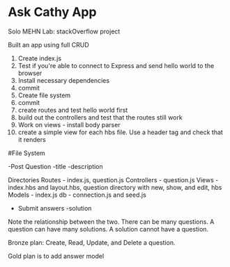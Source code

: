 # Ask Cathy App

Solo MEHN Lab: stackOverflow project

Built an app using full CRUD

1. Create index.js
2. Test if you're able to connect to Express and send hello world to the browser
3. Install necessary dependencies
4. commit
5. Create file system
6. commit
7. create routes and test hello world first
8. build out the controllers and test that the routes still work
9. Work on views - install body parser
10. create a simple view for each hbs file. Use a header tag and check that it renders

#File System

-Post Question
-title
-description

Directories
Routes - index.js, question.js
Controllers - question.js
Views - index.hbs and layout.hbs, question directory with new, show, and edit, hbs
Models - index.js
db - connection.js and seed.js

- Submit answers
  -solution

Note the relationship between the two. There can be many questions. A question can have many solutions. A solution cannot have a question.

Bronze plan: Create, Read, Update, and Delete a question.

Gold plan is to add answer model
